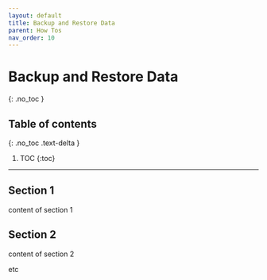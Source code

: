 ```yaml
---
layout: default
title: Backup and Restore Data
parent: How Tos
nav_order: 10
---
```


# Backup and Restore Data
{: .no_toc }

## Table of contents
{: .no_toc .text-delta }

1. TOC
{:toc}

---

## Section 1

content of section 1

## Section 2

content of section 2

etc

